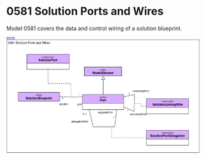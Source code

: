 <!-- SPDX-License-Identifier: CC-BY-4.0 -->
<!-- Copyright Contributors to the Egeria project. -->

# 0581 Solution Ports and Wires

Model 0581 covers the data and control wiring of a solution blueprint.

![UML](0581-Solution-Ports-and-Wires.png)